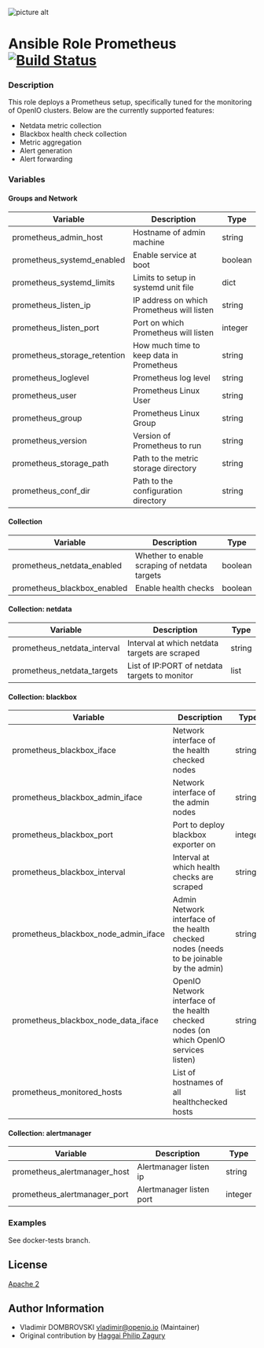 ![picture alt](https://cdn.rawgit.com/fabric8io/fabric8-devops/93ca9bc/prometheus/src/main/fabric8/icon.png "Prometheus")
# Ansible Role Prometheus [![Build Status](https://travis-ci.org/open-io/ansible-role-openio-prometheus.svg?branch=master)](https://travis-ci.org/open-io/ansible-role-openio-prometheus)

### Description

This role deploys a Prometheus setup, specifically tuned for the monitoring of OpenIO clusters. Below are the currently supported features:
- Netdata metric collection
- Blackbox health check collection
- Metric aggregation
- Alert generation
- Alert forwarding

### Variables

#### Groups and Network
| Variable                     | Description                                | Type    |
| ---------------------------- | ------------------------------------------ | ------- |
| prometheus_admin_host        | Hostname of admin machine                  | string  |
| prometheus_systemd_enabled   | Enable service at boot                     | boolean |
| prometheus_systemd_limits    | Limits to setup in systemd unit file       | dict    |
| prometheus_listen_ip         | IP address on which Prometheus will listen | string  |
| prometheus_listen_port       | Port on which Prometheus will listen       | integer |
| prometheus_storage_retention | How much time to keep data in Prometheus   | string  |
| prometheus_loglevel          | Prometheus log level                       | string  |
| prometheus_user              | Prometheus Linux User                      | string  |
| prometheus_group             | Prometheus Linux Group                     | string  |
| prometheus_version           | Version of Prometheus to run               | string  |
| prometheus_storage_path      | Path to the metric storage directory       | string  |
| prometheus_conf_dir          | Path to the configuration directory        | string  |

#### Collection
| Variable                        | Description                                   | Type    |
| ------------------------------- | --------------------------------------------- | ------- |
| prometheus_netdata_enabled      | Whether to enable scraping of netdata targets | boolean |
| prometheus_blackbox_enabled     | Enable health checks                          | boolean |


#### Collection: netdata
| Variable                    | Description                                   | Type    |
| --------------------------- | --------------------------------------------- | ------- |
| prometheus_netdata_interval | Interval at which netdata targets are scraped | string  |
| prometheus_netdata_targets  | List of IP:PORT of netdata targets to monitor | list    |

#### Collection: blackbox
| Variable                             | Description                                                                             | Type    |
| ------------------------------------ | --------------------------------------------------------------------------------------- | ------- |
| prometheus_blackbox_iface            | Network interface of the health checked nodes                                           | string  |
| prometheus_blackbox_admin_iface      | Network interface of the admin nodes                                                    | string  |
| prometheus_blackbox_port             | Port to deploy blackbox exporter on                                                     | integer |
| prometheus_blackbox_interval         | Interval at which health checks are scraped                                             | string  |
| prometheus_blackbox_node_admin_iface | Admin Network interface of the health checked nodes (needs to be joinable by the admin) | string  |
| prometheus_blackbox_node_data_iface  | OpenIO Network interface of the health checked nodes (on which OpenIO services listen)  | string  |
| prometheus_monitored_hosts           | List of hostnames of all healthchecked hosts                                            | list    |

#### Collection: alertmanager
| Variable                     | Description              | Type    |
| ---------------------------- | ------------------------ | ------- |
| prometheus_alertmanager_host | Alertmanager listen ip   | string  |
| prometheus_alertmanager_port | Alertmanager listen port | integer |

### Examples

See docker-tests branch.

## License

[Apache 2](https://choosealicense.com/licenses/apache-2.0/)

## Author Information

- Vladimir DOMBROVSKI <vladimir@openio.io> (Maintainer)
- Original contribution by [Haggai Philip Zagury](http://www.tikalk.com/devops/haggai)
